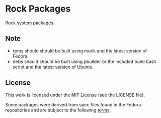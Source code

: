 Rock Packages
=============

Rock system packages.

## Note

* rpms should should be built using mock and the latest version of Fedora.
* debs should should be built using pbuilder or the included build.bash script and the latest version of Ubuntu.

## License

This work is licensed under the MIT License (see the LICENSE file).

Some packages were derived from spec files found in the Fedora repositories and
are subject to the following [terms][terms].

[terms]: https://fedoraproject.org/wiki/Licensing:Main?rd=Licensing#License_of_Fedora_SPEC_Files
